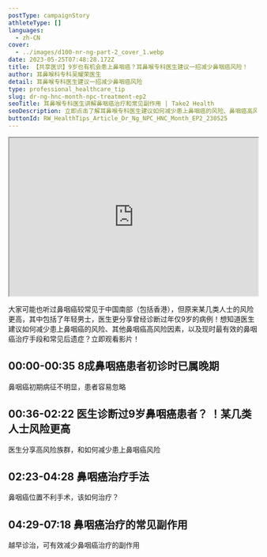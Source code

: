 ```yaml
---
postType: campaignStory
athleteType: []
languages:
  - zh-CN
cover:
  - ../images/d100-nr-ng-part-2_cover_1.webp
date: 2023-05-25T07:48:28.172Z
title: 【共享医识】9岁也有机会患上鼻咽癌？耳鼻喉专科医生建议一招减少鼻咽癌风险！
author: 耳鼻喉科专科吴耀荣医生
detail: 耳鼻喉专科医生建议一招减少鼻咽癌风险
type: professional_healthcare_tip
slug: dr-ng-hnc-month-npc-treatment-ep2
seoTitle: 耳鼻喉专科医生讲解鼻咽癌治疗和常见副作用 | Take2 Health
seoDescription: 立即点击了解耳鼻喉专科医生建议如何减少患上鼻咽癌的风险、鼻咽癌高风险因素，以及现时最有效的鼻咽癌治疗手段和常见后遗症。
buttonId: RW_HealthTips_Article_Dr_Ng_NPC_HNC_Month_EP2_230525
---
```

<div class="youtube-root"><iframe title="【共享医识】9岁也有机会患上鼻咽癌？耳鼻喉专科医生建议一招减少鼻咽癌风险！" width="100%" height="320" src="https://www.youtube.com/embed/drcSRjegZ2M?rel=0" id="drcSRjegZ2M" loading="lazy" allowfullscreen sandbox="allow-same-origin allow-scripts allow-popups"></iframe></div>

大家可能也听过鼻咽癌较常见于中国南部（包括香港），但原来某几类人士的风险更高，其中包括了年轻男士，医生更分享曾经诊断过年仅9岁的病例！想知道医生建议如何减少患上鼻咽癌的风险、其他鼻咽癌高风险因素，以及现时最有效的鼻咽癌治疗手段和常见后遗症？立即观看影片！

## 00:00-00:35 8成鼻咽癌患者初诊时已属晚期

鼻咽癌初期病征不明显，患者容易忽略

## 00:36-02:22 医生诊断过9岁鼻咽癌患者？ ！某几类人士风险更高

医生分享高风险族群，和如何减少患上鼻咽癌风险

## 02:23-04:28 鼻咽癌治疗手法

鼻咽癌位置不利手术，该如何治疗？

## 04:29-07:18 鼻咽癌治疗的常见副作用

越早诊治，可有效减少鼻咽癌治疗的副作用